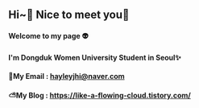 <div align="left">  
  
## Hi~💚 Nice to meet you🥰
  
#### Welcome to my page 👽
#### I'm Dongduk Women University Student in Seoul✨
#### 💌My Email : hayleyjhi@naver.com
#### ⛅My Blog : https://like-a-flowing-cloud.tistory.com/

</div>

<!--
**hyeinjeon/hyeinjeon** is a ✨ _special_ ✨ repository because its `README.md` (this file) appears on your GitHub profile.

Here are some ideas to get you started:

- 🔭 I’m currently working on ...
- 🌱 I’m currently learning ...
- 👯 I’m looking to collaborate on ...
- 🤔 I’m looking for help with ...
- 💬 Ask me about ...
- 📫 How to reach me: ...
- 😄 Pronouns: ...
- ⚡ Fun fact: ...
-->
